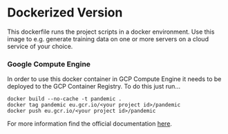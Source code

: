 # Dockerized Version

This dockerfile runs the project scripts in a docker environment. Use this image to e.g. generate training data on one or more servers on a cloud service of your choice.

### Google Compute Engine

In order to use this docker container in GCP Compute Engine it needs to be deployed to the GCP Container Registry. To do this just run...

```
docker build --no-cache -t pandemic .
docker tag pandemic eu.gcr.io/<your project id>/pandemic
docker push eu.gcr.io/<your project id>/pandemic
```

For more information find the official documentation [here](https://cloud.google.com/container-registry/docs/pushing-and-pulling).
